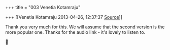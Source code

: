 +++
title = "003 Venetia Kotamraju"

+++
[[Venetia Kotamraju	2013-04-26, 12:37:37 [Source](https://groups.google.com/g/samskrita/c/87yevgKNveI)]]



Thank you very much for this. We will assume that the second version is the more popular one. Thanks for the audio link - it's lovely to listen to.



